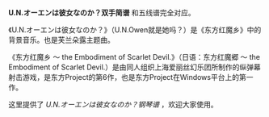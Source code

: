 

**U.N.オーエンは彼女なのか？双手简谱** 和五线谱完全对应。  
  
《U.N.オーエンは彼女なのか？》（U.N.Owen就是她吗？）是《东方红魔乡》中的背景音乐。也是芙兰朵露主题曲。  
  
《东方红魔乡 ～ the Embodiment of Scarlet Devil.》（日语：东方红魔郷 ～ the Embodiment of
Scarlet
Devil.）是由同人组织上海爱丽丝幻乐团所制作的纵弹幕射击游戏，是东方Project的第6作，也是东方Project在Windows平台上的第一作。  
  
这里提供了 _U.N.オーエンは彼女なのか？钢琴谱_ ，欢迎大家使用。


